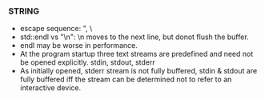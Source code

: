 ### STRING 

* escape sequence: \", \\ 
* std::endl vs "\n": \n moves to the next line, but donot flush the buffer. 
* endl may be worse in performance. 
* At the program startup three text streams are predefined and need not be opened explicitly. stdin, stdout, stderr
* As initially opened, stderr stream is not fully buffered, stdin & stdout are fully buffered iff the stream can be determined not to refer to an interactive device.

 
